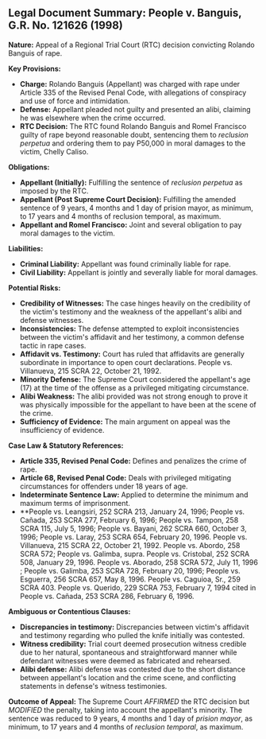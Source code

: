 ## Legal Document Summary: People v. Banguis, G.R. No. 121626 (1998)

**Nature:** Appeal of a Regional Trial Court (RTC) decision convicting Rolando Banguis of rape.

**Key Provisions:**

*   **Charge:** Rolando Banguis (Appellant) was charged with rape under Article 335 of the Revised Penal Code, with allegations of conspiracy and use of force and intimidation.
*   **Defense:** Appellant pleaded not guilty and presented an alibi, claiming he was elsewhere when the crime occurred.
*   **RTC Decision:** The RTC found Rolando Banguis and Romel Francisco guilty of rape beyond reasonable doubt, sentencing them to *reclusion perpetua* and ordering them to pay P50,000 in moral damages to the victim, Chelly Caliso.

**Obligations:**

*   **Appellant (Initially):** Fulfilling the sentence of *reclusion perpetua* as imposed by the RTC.
*   **Appellant (Post Supreme Court Decision):** Fulfilling the amended sentence of 9 years, 4 months and 1 day of prision mayor, as minimum, to 17 years and 4 months of reclusion temporal, as maximum.
*   **Appellant and Romel Francisco:** Joint and several obligation to pay moral damages to the victim.

**Liabilities:**

*   **Criminal Liability:** Appellant was found criminally liable for rape.
*   **Civil Liability:** Appellant is jointly and severally liable for moral damages.

**Potential Risks:**

*   **Credibility of Witnesses:** The case hinges heavily on the credibility of the victim's testimony and the weakness of the appellant's alibi and defense witnesses.
*   **Inconsistencies:** The defense attempted to exploit inconsistencies between the victim's affidavit and her testimony, a common defense tactic in rape cases.
*   **Affidavit vs. Testimony:** Court has ruled that affidavits are generally subordinate in importance to open court declarations. People vs. Villanueva, 215 SCRA 22, October 21, 1992.
*   **Minority Defense:** The Supreme Court considered the appellant's age (17) at the time of the offense as a privileged mitigating circumstance.
*   **Alibi Weakness:** The alibi provided was not strong enough to prove it was physically impossible for the appellant to have been at the scene of the crime.
*   **Sufficiency of Evidence:** The main argument on appeal was the insufficiency of evidence.

**Case Law & Statutory References:**

*   **Article 335, Revised Penal Code:** Defines and penalizes the crime of rape.
*   **Article 68, Revised Penal Code:** Deals with privileged mitigating circumstances for offenders under 18 years of age.
*   **Indeterminate Sentence Law:** Applied to determine the minimum and maximum terms of imprisonment.
*   **People vs. Leangsiri, 252 SCRA 213, January 24, 1996; People vs. Cañada, 253 SCRA 277, February 6, 1996; People vs. Tampon, 258 SCRA 115, July 5, 1996; People vs. Bayani, 262 SCRA 660, October 3, 1996; People vs. Laray, 253 SCRA 654, February 20, 1996.
People vs. Villanueva, 215 SCRA 22, October 21, 1992.
People vs. Abordo, 258 SCRA 572; People vs. Galimba, supra.
People vs. Cristobal, 252 SCRA 508, January 29, 1996.
People vs. Aborado, 258 SCRA 572, July 11, 1996 ; People vs. Galimba, 253 SCRA 728, February 20, 1996; People vs. Esguerra, 256 SCRA 657, May 8, 1996.
People vs. Caguioa, Sr., 259 SCRA 403.
People vs. Querido, 229 SCRA 753, February 7, 1994 cited in People vs. Cañada, 253 SCRA 286, February 6, 1996.

**Ambiguous or Contentious Clauses:**

*   **Discrepancies in testimony:** Discrepancies between victim's affidavit and testimony regarding who pulled the knife initially was contested.
*   **Witness credibility:** Trial court deemed prosecution witness credible due to her natural, spontaneous and straightforward manner while defendant witnesses were deemed as fabricated and rehearsed.
*   **Alibi defense:** Alibi defense was contested due to the short distance between appellant's location and the crime scene, and conflicting statements in defense's witness testimonies.

**Outcome of Appeal:** The Supreme Court *AFFIRMED* the RTC decision but *MODIFIED* the penalty, taking into account the appellant's minority. The sentence was reduced to 9 years, 4 months and 1 day of *prision mayor*, as minimum, to 17 years and 4 months of *reclusion temporal*, as maximum.
